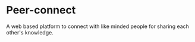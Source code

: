 # Peer-connect
A web based platform to connect with like minded people for sharing each other's knowledge.


